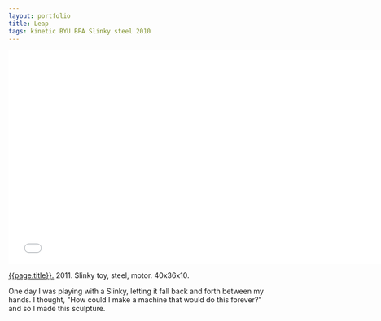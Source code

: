 ```yaml
---
layout: portfolio
title: Leap
tags: kinetic BYU BFA Slinky steel 2010
---
```


<div class="js-video vimeo widescreen">
<iframe src="//player.vimeo.com/video/24564901?title=0&amp;byline=0&amp;portrait=0" width="750" height="422" frameborder="0" webkitallowfullscreen mozallowfullscreen allowfullscreen></iframe> 
</div>

[{{page.title}}.](http://vimeo.com/24564901)  2011.  Slinky toy, steel, motor. 40x36x10.

One day I was playing with a Slinky, letting it fall back and forth between my hands. I thought, "How could I make a machine that would do this forever?" and so I made this sculpture.